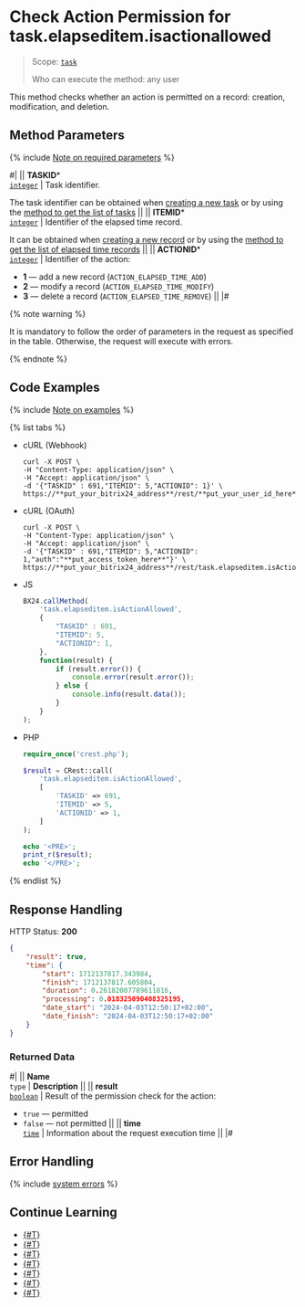 # Check Action Permission for task.elapseditem.isactionallowed

> Scope: [`task`](../../scopes/permissions.md)
>
> Who can execute the method: any user

This method checks whether an action is permitted on a record: creation, modification, and deletion.

## Method Parameters

{% include [Note on required parameters](../../../_includes/required.md) %}

#|
|| **TASKID***  
[`integer`](../../data-types.md) | Task identifier.

The task identifier can be obtained when [creating a new task](../tasks-task-add.md) or by using the [method to get the list of tasks](../tasks-task-list.md) ||
|| **ITEMID***  
[`integer`](../../data-types.md) | Identifier of the elapsed time record.

It can be obtained when [creating a new record](./task-elapsed-item-add.md) or by using the [method to get the list of elapsed time records](./task-elapsed-item-get-list.md) ||
|| **ACTIONID***  
[`integer`](../../data-types.md) | Identifier of the action:
- **1** — add a new record (`ACTION_ELAPSED_TIME_ADD`)
- **2** — modify a record (`ACTION_ELAPSED_TIME_MODIFY`)
- **3** — delete a record (`ACTION_ELAPSED_TIME_REMOVE`) ||
|#

{% note warning %}

It is mandatory to follow the order of parameters in the request as specified in the table. Otherwise, the request will execute with errors.

{% endnote %}

## Code Examples

{% include [Note on examples](../../../_includes/examples.md) %}

{% list tabs %}

- cURL (Webhook)

    ```http
    curl -X POST \
    -H "Content-Type: application/json" \
    -H "Accept: application/json" \
    -d '{"TASKID" : 691,"ITEMID": 5,"ACTIONID": 1}' \
    https://**put_your_bitrix24_address**/rest/**put_your_user_id_here**/**put_your_webhook_here**/task.elapseditem.isActionAllowed
    ```

- cURL (OAuth)

    ```http
    curl -X POST \
    -H "Content-Type: application/json" \
    -H "Accept: application/json" \
    -d '{"TASKID" : 691,"ITEMID": 5,"ACTIONID": 1,"auth":"**put_access_token_here**"}' \
    https://**put_your_bitrix24_address**/rest/task.elapseditem.isActionAllowed
    ```

- JS

    ```js
    BX24.callMethod(
        'task.elapseditem.isActionAllowed',
        {
            "TASKID" : 691,
            "ITEMID": 5,
            "ACTIONID": 1,
        },
        function(result) {
            if (result.error()) {
                console.error(result.error());
            } else {
                console.info(result.data());
            }
        }
    );
    ```

- PHP

    ```php
    require_once('crest.php');

    $result = CRest::call(
        'task.elapseditem.isActionAllowed',
        [
            'TASKID' => 691,
            'ITEMID' => 5,
            'ACTIONID' => 1,
        ]
    );

    echo '<PRE>';
    print_r($result);
    echo '</PRE>';
    ```

{% endlist %}

## Response Handling

HTTP Status: **200**

```json
{
    "result": true,
    "time": {
        "start": 1712137817.343984,
        "finish": 1712137817.605804,
        "duration": 0.26182007789611816,
        "processing": 0.018325090408325195,
        "date_start": "2024-04-03T12:50:17+02:00",
        "date_finish": "2024-04-03T12:50:17+02:00"
    }
}
```

### Returned Data

#|
|| **Name**  
`type` | **Description** ||
|| **result**  
[`boolean`](../../data-types.md) | Result of the permission check for the action:
- `true` — permitted
- `false` — not permitted
 ||
|| **time**  
[`time`](../../data-types.md) | Information about the request execution time ||
|#

## Error Handling

{% include [system errors](../../../_includes/system-errors.md) %}

## Continue Learning 

- [{#T}](./index.md)
- [{#T}](./task-elapsed-item-add.md)
- [{#T}](./task-elapsed-item-update.md)
- [{#T}](./task-elapsed-item-get.md)
- [{#T}](./task-elapsed-item-get-list.md)
- [{#T}](./task-elapsed-item-delete.md)
- [{#T}](./task-elapsed-item-get-manifest.md)